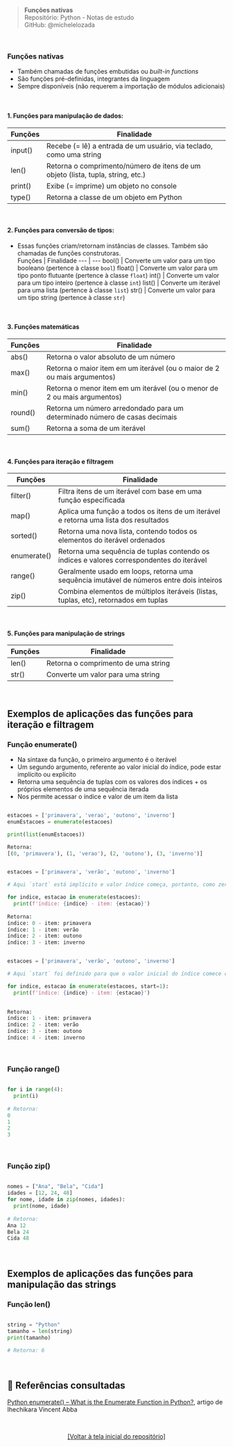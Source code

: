> **Funções nativas**  
> Repositório: Python - Notas de estudo     
> GitHub: @michelelozada
&nbsp;
     
&nbsp;  
### Funções nativas 
- Também chamadas de funções embutidas ou *built-in functions*  
- São funções pré-definidas, integrantes da linguagem  
- Sempre disponíveis (não requerem a importação de módulos adicionais)  

&nbsp;  

#### 1. Funções para manipulação de dados:
Funções | Finalidade 
---     | ---
input() | Recebe (= lê) a entrada de um usuário, via teclado, como uma string
len() | Retorna o comprimento/número de itens de um objeto (lista, tupla, string, etc.)
print() | Exibe (= imprime) um objeto no console 
type() | Retorna a classe de um objeto em Python 

&nbsp;  

#### 2. Funções para conversão de tipos:
* Essas funções criam/retornam instâncias de classes. Também são chamadas de funções construtoras.  
Funções | Finalidade 
---     | ---
bool() | Converte um valor para um tipo booleano (pertence à classe `bool`)
float() | Converte um valor para um tipo ponto flutuante (pertence à classe `float`)
int() | Converte um valor para um tipo inteiro (pertence à classe `int`)
list() | Converte um iterável para uma lista (pertence à classe `list`)
str() | Converte um valor para um tipo string (pertence à classe `str`)

&nbsp;  

#### 3. Funções matemáticas
Funções | Finalidade 
---     | ---
abs() | Retorna o valor absoluto de um número
max() | Retorna o maior item em um iterável (ou o maior de 2 ou mais argumentos)
min() | Retorna o menor item em um iterável (ou o menor de 2 ou mais argumentos)
round() | Retorna um número arredondado para um determinado número de casas decimais
sum() | Retorna a soma de um iterável 

&nbsp;  

#### 4. Funções para iteração e filtragem
Funções | Finalidade 
---     | ---
filter() | Filtra itens de um iterável com base em uma função especificada
map() | Aplica uma função a todos os itens de um iterável e retorna uma lista dos resultados
sorted() | Retorna uma nova lista, contendo todos os elementos do iterável ordenados
enumerate() | Retorna uma sequência de tuplas contendo os índices e valores correspondentes do iterável
range() | Geralmente usado em loops, retorna uma sequência imutável de números entre dois inteiros
zip() | Combina elementos de múltiplos iteráveis (listas, tuplas, etc), retornados em tuplas

&nbsp;  

#### 5. Funções para manipulação de strings
Funções | Finalidade 
---     | ---
len() | Retorna o comprimento de uma string
str() | Converte um valor para uma string

&nbsp;  

## Exemplos de aplicações das funções para iteração e filtragem

### Função enumerate()
- Na sintaxe da função, o primeiro argumento é o iterável  
- Um segundo argumento, referente ao valor inicial do índice, pode estar implícito ou explícito  
- Retorna uma sequência de tuplas com os valores dos índices + os próprios elementos de uma sequência iterada  
- Nos permite acessar o índice e valor de um item da lista   

```py

estacoes = ['primavera', 'verao', 'outono', 'inverno']
enumEstacoes = enumerate(estacoes)

print(list(enumEstacoes))

Retorna:
[(0, 'primavera'), (1, 'verao'), (2, 'outono'), (3, 'inverno')]
```
```py

estacoes = ['primavera', 'verão', 'outono', 'inverno']

# Aqui `start` está implícito e valor índice começa, portanto, como zero 

for indice, estacao in enumerate(estacoes):
  print(f'índice: {indice} - item: {estacao}')
	
Retorna: 
índice: 0 - item: primavera
índice: 1 - item: verão
índice: 2 - item: outono
índice: 3 - item: inverno
```	
```py

estacoes = ['primavera', 'verão', 'outono', 'inverno']

# Aqui `start` foi definido para que o valor inicial do índice comece como 1 

for indice, estacao in enumerate(estacoes, start=1):
  print(f'índice: {indice} - item: {estacao}')

	
Retorna: 
índice: 1 - item: primavera
índice: 2 - item: verão
índice: 3 - item: outono
índice: 4 - item: inverno	

```

&nbsp;

### Função range()
```py

for i in range(4):
  print(i)
	
# Retorna:
0
1
2
3
```

&nbsp;

### Função zip()
```py

nomes = ["Ana", "Bela", "Cida"]
idades = [12, 24, 48]
for nome, idade in zip(nomes, idades):
  print(nome, idade)
	
# Retorna:	
Ana 12
Bela 24
Cida 48
```

&nbsp;

## Exemplos de aplicações das funções para manipulação das strings

### Função len()
```py

string = "Python"
tamanho = len(string)
print(tamanho)  

# Retorna: 6
```

&nbsp;

## :link: Referências consultadas
[Python enumerate() – What is the Enumerate Function in Python?](https://www.freecodecamp.org/news/python-enumerate-what-is-the-enumerate-function-in-python/), artigo de Ihechikara Vincent Abba

&nbsp;

<div align="center">
<a href="https://github.com/michelelozada/Python-Study-Notes">[Voltar à tela inicial do repositório]</a>
</div>